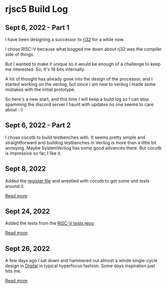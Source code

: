 # rjsc5 Build Log

## Sept 6, 2022 - Part 1

I have been designing a successor to [rj32](https://github.com/rj45/rj32) for a while now.

I chose RISC-V because what bogged me down about rj32 was the compiler side of things.

But I wanted to make it unique so it would be enough of a challenge to keep me interested. So, it's 16 bits internally.

A lot of thought has already gone into the design of the processor, and I started working on the verilog, but since I am new to verilog I made some mistakes with the initial prototype.

So here's a new start, and this time I will keep a build log so I can stop spamming the discord server I haunt with updates no one seems to care about :-)

## Sept 6, 2022 - Part 2

I chose cocotb to build testbenches with. It seems pretty simple and straightforward and building testbenches in Verilog is more than a little bit annoying. Maybe SystemVerilog has some good advances there. But cocotb is impressive so far, I like it.

## Sept 8, 2022

Added the [register file](../verilog/cpu/mod/regfile_half.sv) and wrestled with cocotb to get some unit tests around it.

[Read more](./2022-09-08-register-file.md)

## Sept 24, 2022

Added the tests from the [RISC-V tests repo](https://github.com/riscv-software-src/riscv-tests).

[Read more](./2022-09-24-added_tests.md)

## Sept 26, 2022

A few days ago I sat down and hammered out almost a whole single-cycle design in [Digital](https://github.com/hneemann/Digital) in typical hyperfocus fashion. Some days inspiration just hits me.

[Read more](./2022-09-26-digital_single_cycle.md)
